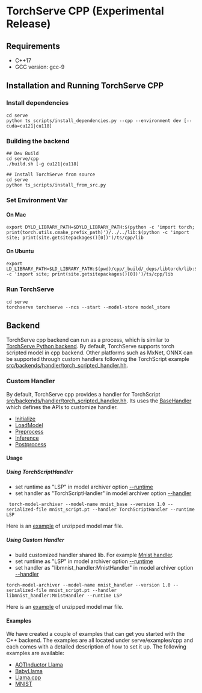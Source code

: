 # TorchServe CPP (Experimental Release)
## Requirements
* C++17
* GCC version: gcc-9
## Installation and Running TorchServe CPP

### Install dependencies
```
cd serve
python ts_scripts/install_dependencies.py --cpp --environment dev [--cuda=cu121|cu118]
```
### Building the backend
```
## Dev Build
cd serve/cpp
./build.sh [-g cu121|cu118]

## Install TorchServe from source
cd serve
python ts_scripts/install_from_src.py
```
### Set Environment Var
#### On Mac
```
export DYLD_LIBRARY_PATH=$DYLD_LIBRARY_PATH:$(python -c 'import torch; print(torch.utils.cmake_prefix_path)')/../../lib:$(python -c 'import site; print(site.getsitepackages()[0])')/ts/cpp/lib
```
#### On Ubuntu
```
export LD_LIBRARY_PATH=$LD_LIBRARY_PATH:$(pwd)/cpp/_build/_deps/libtorch/lib:$(python -c 'import site; print(site.getsitepackages()[0])')/ts/cpp/lib
```
### Run TorchServe
```
cd serve
torchserve torchserve --ncs --start --model-store model_store
```
## Backend
TorchServe cpp backend can run as a process, which is similar to [TorchServe Python backend](https://github.com/pytorch/serve/tree/master/ts). By default, TorchServe supports torch scripted model in cpp backend. Other platforms such as MxNet, ONNX can be supported through custom handlers following the TorchScript example [src/backends/handler/torch_scripted_handler.hh](https://github.com/pytorch/serve/blob/master/cpp/src/backends/handler/torch_scripted_handler.hh).
### Custom Handler
By default, TorchServe cpp provides a handler for TorchScript [src/backends/handler/torch_scripted_handler.hh](https://github.com/pytorch/serve/blob/master/cpp/src/backends/handler/torch_scripted_handler.hh). Its uses the [BaseHandler](https://github.com/pytorch/serve/blob/master/cpp/src/backends/handler/base_handler.hh) which defines the APIs to customize handler.
* [Initialize](https://github.com/pytorch/serve/blob/ba8f96a6e68ca7f63b55d72a21aad364334e4d8e/cpp/src/backends/handler/base_handler.hh#L34)
* [LoadModel](https://github.com/pytorch/serve/blob/ba8f96a6e68ca7f63b55d72a21aad364334e4d8e/cpp/src/backends/handler/base_handler.hh#L41)
* [Preprocess](https://github.com/pytorch/serve/blob/ba8f96a6e68ca7f63b55d72a21aad364334e4d8e/cpp/src/backends/handler/base_handler.hh#L43)
* [Inference](https://github.com/pytorch/serve/blob/ba8f96a6e68ca7f63b55d72a21aad364334e4d8e/cpp/src/backends/handler/base_handler.hh#L49)
* [Postprocess](https://github.com/pytorch/serve/blob/ba8f96a6e68ca7f63b55d72a21aad364334e4d8e/cpp/src/backends/handler/base_handler.hh#L55)
#### Usage
##### Using TorchScriptHandler
* set runtime as "LSP" in model archiver option [--runtime](https://github.com/pytorch/serve/tree/master/model-archiver#arguments)
* set handler as "TorchScriptHandler" in model archiver option [--handler](https://github.com/pytorch/serve/tree/master/model-archiver#arguments)
```
 torch-model-archiver --model-name mnist_base --version 1.0 --serialized-file mnist_script.pt --handler TorchScriptHandler --runtime LSP
```
Here is an [example](https://github.com/pytorch/serve/tree/master/cpp/test/resources/examples/mnist/base_handler) of unzipped model mar file.
##### Using Custom Handler
* build customized handler shared lib. For example [Mnist handler](https://github.com/pytorch/serve/blob/cpp_backend/cpp/src/examples/image_classifier/mnist).
* set runtime as "LSP" in model archiver option [--runtime](https://github.com/pytorch/serve/tree/master/model-archiver#arguments)
* set handler as "libmnist_handler:MnistHandler" in model archiver option [--handler](https://github.com/pytorch/serve/tree/master/model-archiver#arguments)
```
torch-model-archiver --model-name mnist_handler --version 1.0 --serialized-file mnist_script.pt --handler libmnist_handler:MnistHandler --runtime LSP
```
Here is an [example](https://github.com/pytorch/serve/tree/master/cpp/test/resources/examples/mnist/mnist_handler) of unzipped model mar file.

#### Examples
We have created a couple of examples that can get you started with the C++ backend.
The examples are all located under serve/examples/cpp and each comes with a detailed description of how to set it up.
The following examples are available:
* [AOTInductor Llama](../examples/cpp/aot_inductor/llama2/)
* [BabyLlama](../examples/cpp/babyllama/)
* [Llama.cpp](../examples/cpp/llamacpp/)
* [MNIST](../examples/cpp/mnist/)
